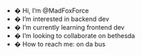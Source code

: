 - � Hi, I’m @MadFoxForce
- � I’m interested in backend dev
- � I’m currently learning frontend dev
- � I’m looking to collaborate on bethesda
- � How to reach me: on da bus
